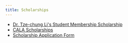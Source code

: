 ```yaml
---
title: Scholarships
---
```

+ [Dr. Tze-chung Li's Student Membership Scholarship](/reward/scholarship/tze-chung/)
+ [CALA Scholarships](/reward/scholarship/cala/)
+ [Scholarship Application Form](/reward/scholarship/application/)